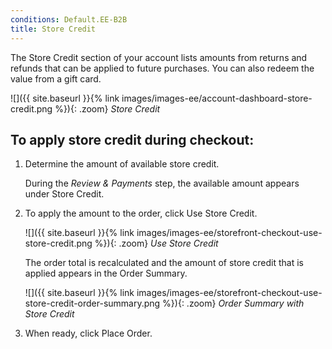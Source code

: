 ```yaml
---
conditions: Default.EE-B2B
title: Store Credit
---
```


The Store Credit section of your account lists amounts from returns and refunds that can be applied to future purchases. You can also redeem the value from a gift card.

![]({{ site.baseurl }}{% link images/images-ee/account-dashboard-store-credit.png %}){: .zoom}
_Store Credit_

## To apply store credit during checkout:

1. Determine the amount of available store credit.

   During the _Review & Payments_ step, the available amount appears under Store Credit.

1. To apply the amount to the order, click <span class="btn">Use Store Credit</span>.

    ![]({{ site.baseurl }}{% link images/images-ee/storefront-checkout-use-store-credit.png %}){: .zoom}
    _Use Store Credit_

    The order total is recalculated and the amount of store credit that is applied appears in the Order Summary.

    ![]({{ site.baseurl }}{% link images/images-ee/storefront-checkout-use-store-credit-order-summary.png %}){: .zoom}
    _Order Summary with Store Credit_

1. When ready, click <span class="btn">Place Order</span>.
